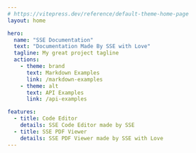 ```yaml
---
# https://vitepress.dev/reference/default-theme-home-page
layout: home

hero:
  name: "SSE Documentation"
  text: "Documentation Made By SSE with Love"
  tagline: My great project tagline
  actions:
    - theme: brand
      text: Markdown Examples
      link: /markdown-examples
    - theme: alt
      text: API Examples
      link: /api-examples

features:
  - title: Code Editor
    details: SSE Code Editor made by SSE
  - title: SSE PDF Viewer
    details: SSE PDF Viewer made by SSE with Love
---
```


